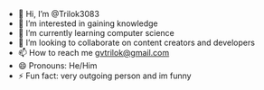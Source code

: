 - 👋 Hi, I’m @Trilok3083
- 👀 I’m interested in gaining knowledge 
- 🌱 I’m currently learning computer science 
- 💞️ I’m looking to collaborate on content creators and developers 
- 📫 How to reach me gvtrilok@gmail.com
- 😄 Pronouns: He/Him
- ⚡ Fun fact: very outgoing person and im funny 

<!---
Trilok3083/Trilok3083 is a ✨ special ✨ repository because its `README.md` (this file) appears on your GitHub profile.
You can click the Preview link to take a look at your changes.
--->
